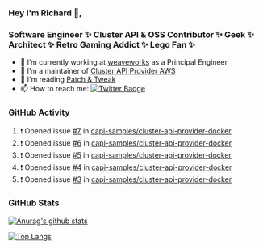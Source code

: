 ### Hey I'm Richard 👋, 

<h3 align="left">Software Engineer ✨ Cluster API & OSS Contributor ✨ Geek ✨ Architect ✨ Retro Gaming Addict ✨ Lego Fan ✨</h3>

- 🔭 I’m currently working at [weaveworks](https://github.com/weaveworks) as a Principal Engineer
- 👯 I’m a maintainer of [Cluster API Provider AWS](https://github.com/kubernetes-sigs/cluster-api-provider-aws)
- 💬 I'm reading [Patch & Tweak](https://bjooks.com/products/patch-tweak-exploring-modular-synthesis)
- 📫 How to reach me: [![Twitter Badge](https://img.shields.io/badge/-@fruit_case-00acee?style=flat&logo=Twitter&logoColor=white)](https://twitter.com/intent/follow?screen_name=fruit_case "Follow on Twitter")

### GitHub Activity 

<!--START_SECTION:activity-->
1. ❗️ Opened issue [#7](https://github.com/capi-samples/cluster-api-provider-docker/issues/7) in [capi-samples/cluster-api-provider-docker](https://github.com/capi-samples/cluster-api-provider-docker)
2. ❗️ Opened issue [#6](https://github.com/capi-samples/cluster-api-provider-docker/issues/6) in [capi-samples/cluster-api-provider-docker](https://github.com/capi-samples/cluster-api-provider-docker)
3. ❗️ Opened issue [#5](https://github.com/capi-samples/cluster-api-provider-docker/issues/5) in [capi-samples/cluster-api-provider-docker](https://github.com/capi-samples/cluster-api-provider-docker)
4. ❗️ Opened issue [#4](https://github.com/capi-samples/cluster-api-provider-docker/issues/4) in [capi-samples/cluster-api-provider-docker](https://github.com/capi-samples/cluster-api-provider-docker)
5. ❗️ Opened issue [#3](https://github.com/capi-samples/cluster-api-provider-docker/issues/3) in [capi-samples/cluster-api-provider-docker](https://github.com/capi-samples/cluster-api-provider-docker)
<!--END_SECTION:activity-->

### GitHub Stats

[![Anurag's github stats](https://github-readme-stats.vercel.app/api?username=richardcase&count_private=true&show_icons=true)](https://github.com/anuraghazra/github-readme-stats)

[![Top Langs](https://github-readme-stats.vercel.app/api/top-langs/?username=richardcase&hide=html&layout=compact)](https://github.com/anuraghazra/github-readme-stats)
